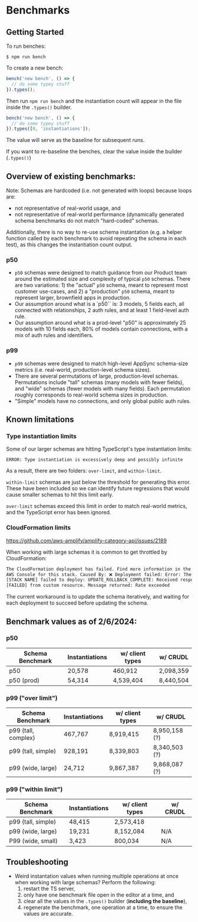 # Benchmarks

## Getting Started

To run benches:

```
$ npm run bench
```

To create a new bench:

```ts
bench('new bench', () => {
  // do some typey stuff
}).types();
```

Then run `npm run bench` and the instantiation count will appear in the file inside the `.types()` builder.

```ts
bench('new bench', () => {
  // do some typey stuff
}).types([0, 'instantiations']);
```

The value will serve as the baseline for subsequent runs.

If you want to re-baseline the benches, clear the value inside the builder (`.types()`)

## Overview of existing benchmarks:

Note: Schemas are hardcoded (i.e. not generated with loops) because loops are:

- not representative of real-world usage, and
- not representative of real-world performance (dynamically generated schema
  benchmarks do not match "hard-coded" schemas.

Additionally, there is no way to re-use schema instantation (e.g. a helper function
called by each benchmark to avoid repeating the schema in each test), as this
changes the instantiation count output.

### p50

- `p50` schemas were designed to match guidance from our Product team around
  the estimated size and complexity of typical `p50` schemas. There are two
  variations: 1) the "actual" `p50` schema, meant to represent most customer
  use-cases, and 2) a "production" `p50` schema, meant to represent larger,
  brownfield apps in production.
- Our assumption around what is a `p50`` is: 3 models, 5 fields each, all
  connected with relationships, 2 auth rules, and at least 1 field-level auth
  rule.
- Our assumption around what is a prod-level "p50" is approximately 25 models
  with 10 fields each, 80% of models contain connections, with a mix of auth
  rules and identifiers.

### p99

- `p99` schemas were designed to match high-level AppSync schema-size metrics
  (i.e. real-world, production-level schema sizes).
- There are several permutations of large, production-level schemas. Permutations
  include "tall" schemas (many models with fewer fields), and "wide" schemas
  (fewer models with many fields). Each permutation roughly corresponds to
  real-world schema sizes in production.
- "Simple" models have no connections, and only global public auth rules.

## Known limitations

### Type instantiation limits

Some of our larger schemas are hitting TypeScript's type instantiation limits:

`ERROR: Type instantiation is excessively deep and possibly infinite`

As a result, there are two folders: `over-limit`, and `within-limit`.

`within-limit` schemas are just below the threshold for generating this error.
These have been included so we can identify future regressions that would cause
smaller schemas to hit this limit early.

`over-limit` schemas exceed this limit in order to match real-world metrics, and
the TypeScript error has been ignored.

### CloudFormation limits

https://github.com/aws-amplify/amplify-category-api/issues/2189

When working with large schemas it is common to get throttled by CloudFormation:

```bash
The CloudFormation deployment has failed. Find more information in the CloudFormation
AWS Console for this stack. Caused By: ❌ Deployment failed: Error: The stack named
[STACK NAME] failed to deploy: UPDATE_ROLLBACK_COMPLETE: Received response status
[FAILED] from custom resource. Message returned: Rate exceeded
```

The current workaround is to update the schema iteratively, and waiting for each
deployment to succeed before updating the schema.

## Benchmark values as of 2/6/2024:

### p50

| Schema Benchmark | Instantiations | w/ client types | w/ CRUDL  |
| ---------------- | -------------- | --------------- | --------- |
| p50              | 20,578         | 460,912         | 2,098,359 |
| p50 (prod)       | 54,314         | 4,539,404       | 8,440,504 |

### p99 ("over limit")

| Schema Benchmark    | Instantiations | w/ client types | w/ CRUDL      |
| ------------------- | -------------- | --------------- | ------------- |
| p99 (tall, complex) | 467,767        | 8,919,415       | 8,950,158 (?) |
| p99 (tall, simple)  | 928,191        | 8,339,803       | 8,340,503 (?) |
| p99 (wide, large)   | 24,712         | 9,867,387       | 9,868,087 (?) |

### p99 ("within limit")

| Schema Benchmark   | Instantiations | w/ client types | w/ CRUDL |
| ------------------ | -------------- | --------------- | -------- |
| p99 (tall, simple) | 48,415         | 2,573,418       |          |
| p99 (wide, large)  | 19,231         | 8,152,084       | N/A      |
| P99 (wide, small)  | 3,423          | 800,034         | N/A      |

## Troubleshooting

- Weird instantation values when running multiple operations at once when
  working with large schemas? Perform the following:
  1. restart the TS server,
  2. only have one benchmark file open in the editor at a time, and
  3. clear all the values in the `.types()` builder (**including the baseline**),
  4. regenerate the benchmark, one operation at a time, to ensure the values are
     accurate.
